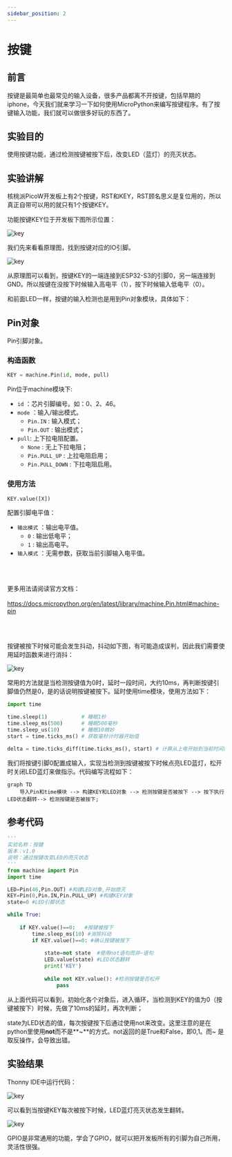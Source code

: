 ```yaml
---
sidebar_position: 2
---
```


# 按键

## 前言
按键是最简单也最常见的输入设备，很多产品都离不开按键，包括早期的iphone，今天我们就来学习一下如何使用MicroPython来编写按键程序。有了按键输入功能，我们就可以做很多好玩的东西了。

## 实验目的
使用按键功能，通过检测按键被按下后，改变LED（蓝灯）的亮灭状态。

## 实验讲解

核桃派PicoW开发板上有2个按键，RST和KEY，RST顾名思义是复位用的，所以真正自带可以用的就只有1个按键KEY。

功能按键KEY位于开发板下图所示位置：

![key](./img/key/key1.png)

我们先来看看原理图，找到按键对应的IO引脚。

![key](./img/key/key2.png)

从原理图可以看到，按键KEY的一端连接到ESP32-S3的引脚0，另一端连接到GND。所以按键在没按下时候输入高电平（1），按下时候输入低电平（0）。

和前面LED一样，按键的输入检测也是用到Pin对象模块，具体如下：

## Pin对象

Pin引脚对象。

### 构造函数
```python
KEY = machine.Pin(id, mode, pull)
```

Pin位于machine模块下:

- `id` ：芯片引脚编号。如：0、2、46。
- `mode` ：输入/输出模式。
    - `Pin.IN` : 输入模式；
    - `Pin.OUT` : 输出模式；   
- `pull`: 上下拉电阻配置。
    - `None` : 无上下拉电阻；
    - `Pin.PULL_UP` : 上拉电阻启用；
    - `Pin.PULL_DOWN` : 下拉电阻启用。



### 使用方法
```python
KEY.value([X])
```
配置引脚电平值：
- `输出模式` ：输出电平值。
    - `0` : 输出低电平；
    - `1` : 输出高电平。
- `输入模式` ：无需参数，获取当前引脚输入电平值。

<br></br>

更多用法请阅读官方文档：<br></br>
https://docs.micropython.org/en/latest/library/machine.Pin.html#machine-pin

<br></br>

按键被按下时候可能会发生抖动，抖动如下图，有可能造成误判，因此我们需要使用延时函数来进行消抖：

![key](./img/key/key3.png)

常用的方法就是当检测按键值为0时，延时一段时间，大约10ms，再判断按键引脚值仍然是0，是的话说明按键被按下。延时使用time模块，使用方法如下：
```python
import time

time.sleep(1)           # 睡眠1秒
time.sleep_ms(500)      # 睡眠500毫秒
time.sleep_us(10)       # 睡眠10微妙
start = time.ticks_ms() # 获取毫秒计时器开始值

delta = time.ticks_diff(time.ticks_ms(), start) # 计算从上电开始到当前时间的差值
```

我们将按键引脚0配置成输入，实现当检测到按键被按下时候点亮LED蓝灯，松开时关闭LED蓝灯来做指示。代码编写流程如下：

```mermaid
graph TD
    导入Pin和time模块 --> 构建KEY和LED对象 --> 检测按键是否被按下 --> 按下执行LED状态翻转--> 检测按键是否被按下;
```

## 参考代码

```python
'''
实验名称：按键
版本：v1.0
说明：通过按键改变LED的亮灭状态
'''
from machine import Pin
import time

LED=Pin(46,Pin.OUT) #构建LED对象,开始熄灭
KEY=Pin(0,Pin.IN,Pin.PULL_UP) #构建KEY对象
state=0 #LED引脚状态

while True:
    
    if KEY.value()==0:   #按键被按下
        time.sleep_ms(10) #消除抖动
        if KEY.value()==0: #确认按键被按下
            
            state=not state  #使用not语句而非~语句
            LED.value(state) #LED状态翻转
            print('KEY')
            
            while not KEY.value(): #检测按键是否松开
                pass
```

从上面代码可以看到，初始化各个对象后，进入循环，当检测到KEY的值为0（按键被按下）时候，先做了10ms的延时，再次判断；

state为LED状态的值，每次按键按下后通过使用not来改变。这里注意的是在python里使用**not**而不是**~**的方式。not返回的是True和False，即0,1。而~ 是取反操作，会导致出错。


## 实验结果

Thonny IDE中运行代码：

![key](./img/key/key4.png)

可以看到当按键KEY每次被按下时候，LED蓝灯亮灭状态发生翻转。

![key](./img/key/key5.png)

GPIO是非常通用的功能，学会了GPIO，就可以把开发板所有的引脚为自己所用，灵活性很强。